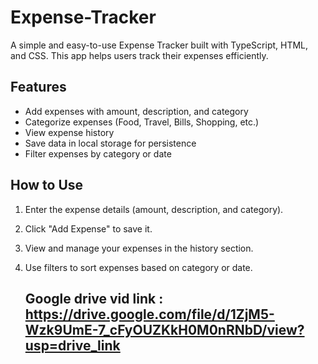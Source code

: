 # Expense-Tracker



A simple and easy-to-use Expense Tracker built with TypeScript, HTML, and CSS. This app helps users track their expenses efficiently.  

## Features  
- Add expenses with amount, description, and category  
- Categorize expenses (Food, Travel, Bills, Shopping, etc.)  
- View expense history  
- Save data in local storage for persistence  
- Filter expenses by category or date  

## How to Use  
1. Enter the expense details (amount, description, and category).  
2. Click "Add Expense" to save it.  
3. View and manage your expenses in the history section.  
4. Use filters to sort expenses based on category or date.

   ## Google drive vid link : https://drive.google.com/file/d/1ZjM5-Wzk9UmE-7_cFyOUZKkH0M0nRNbD/view?usp=drive_link
